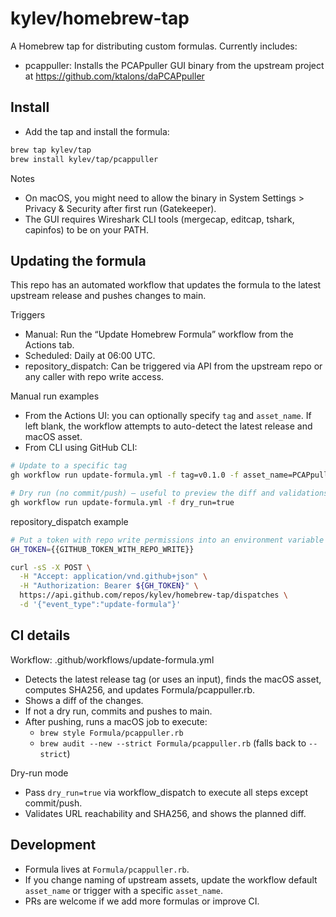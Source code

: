 # kylev/homebrew-tap

A Homebrew tap for distributing custom formulas. Currently includes:

- pcappuller: Installs the PCAPpuller GUI binary from the upstream project at https://github.com/ktalons/daPCAPpuller

## Install

- Add the tap and install the formula:

```bash
brew tap kylev/tap
brew install kylev/tap/pcappuller
```

Notes
- On macOS, you might need to allow the binary in System Settings > Privacy & Security after first run (Gatekeeper).
- The GUI requires Wireshark CLI tools (mergecap, editcap, tshark, capinfos) to be on your PATH.

## Updating the formula

This repo has an automated workflow that updates the formula to the latest upstream release and pushes changes to main.

Triggers
- Manual: Run the “Update Homebrew Formula” workflow from the Actions tab.
- Scheduled: Daily at 06:00 UTC.
- repository_dispatch: Can be triggered via API from the upstream repo or any caller with repo write access.

Manual run examples
- From the Actions UI: you can optionally specify `tag` and `asset_name`. If left blank, the workflow attempts to auto-detect the latest release and macOS asset.
- From CLI using GitHub CLI:

```bash
# Update to a specific tag
gh workflow run update-formula.yml -f tag=v0.1.0 -f asset_name=PCAPpullerGUI-macos

# Dry run (no commit/push) – useful to preview the diff and validations
gh workflow run update-formula.yml -f dry_run=true
```

repository_dispatch example

```bash
# Put a token with repo write permissions into an environment variable
GH_TOKEN={{GITHUB_TOKEN_WITH_REPO_WRITE}}

curl -sS -X POST \
  -H "Accept: application/vnd.github+json" \
  -H "Authorization: Bearer ${GH_TOKEN}" \
  https://api.github.com/repos/kylev/homebrew-tap/dispatches \
  -d '{"event_type":"update-formula"}'
```

## CI details

Workflow: .github/workflows/update-formula.yml
- Detects the latest release tag (or uses an input), finds the macOS asset, computes SHA256, and updates Formula/pcappuller.rb.
- Shows a diff of the changes.
- If not a dry run, commits and pushes to main.
- After pushing, runs a macOS job to execute:
  - `brew style Formula/pcappuller.rb`
  - `brew audit --new --strict Formula/pcappuller.rb` (falls back to `--strict`)

Dry-run mode
- Pass `dry_run=true` via workflow_dispatch to execute all steps except commit/push.
- Validates URL reachability and SHA256, and shows the planned diff.

## Development

- Formula lives at `Formula/pcappuller.rb`.
- If you change naming of upstream assets, update the workflow default `asset_name` or trigger with a specific `asset_name`.
- PRs are welcome if we add more formulas or improve CI.
